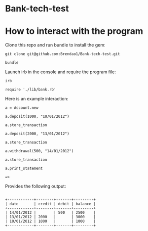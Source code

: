 # Bank-tech-test

# How to interact with the program

Clone this repo and run bundle to install the gem: 

```
git clone git@github.com:Brendao1/Bank-tech-test.git

bundle
```
Launch irb in the console and require the program file:
```
irb

require './lib/bank.rb'
```
Here is an example interaction:

```
a = Account.new

a.deposit(1000, "10/01/2012")

a.store_transaction

a.deposit(2000, "13/01/2012")

a.store_transaction

a.withdrawal(500, "14/01/2012")

a.store_transaction

a.print_statement

=>
```
Provides the following output:
```

+------------+--------+-------+---------+
| date       | credit | debit | balance |
+------------+--------+-------+---------+
| 14/01/2012 |        | 500   | 2500    |
| 13/01/2012 | 2000   |       | 3000    |
| 10/01/2012 | 1000   |       | 1000    |
+------------+--------+-------+---------+
```

